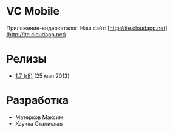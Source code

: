 # VC Mobile

Приложение-видеокаталог. Наш сайт: [http://ite.cloudapp.net](http://ite.cloudapp.net) 

# Релизы
* [1.7 (r8)](build/VCMobile-r8.apk) (25 мая 2013)

# Разработка
* Матерков Максим
* Хаукка Станислав